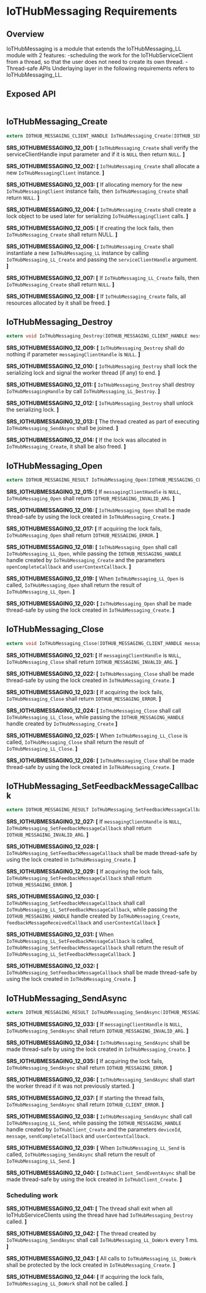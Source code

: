 ﻿# IoTHubMessaging Requirements

## Overview

IoTHubMessaging is a module that extends the IoTHubMessaging_LL module with 2 features:
-scheduling the work for the IoTHubServiceClient from a thread, so that the user does not need to create its own thread.
-Thread-safe APIs
Underlaying layer in the following requirements refers to IoTHubMessaging_LL.

## Exposed API
```c
```

## IoTHubMessaging_Create

```c 
extern IOTHUB_MESSAGING_CLIENT_HANDLE IoTHubMessaging_Create(IOTHUB_SERVICE_CLIENT_AUTH_HANDLE serviceClientHandle);
```
**SRS_IOTHUBMESSAGING_12_001: [** `IoTHubMessaging_Create` shall verify the serviceClientHandle input parameter and if it is `NULL` then return `NULL`. **]**

**SRS_IOTHUBMESSAGING_12_002: [** `IoTHubMessaging_Create` shall allocate a new `IoTHubMessagingClient` instance. **]**

**SRS_IOTHUBMESSAGING_12_003: [** If allocating memory for the new `IoTHubMessagingClient` instance fails, then `IoTHubMessaging_Create` shall return `NULL`. **]**

**SRS_IOTHUBMESSAGING_12_004: [** `IoTHubMessaging_Create` shall create a lock object to be used later for serializing `IoTHubMessagingClient` calls. **]**

**SRS_IOTHUBMESSAGING_12_005: [** If creating the lock fails, then `IoTHubMessaging_Create` shall return NULL. **]**

**SRS_IOTHUBMESSAGING_12_006: [** `IoTHubMessaging_Create` shall instantiate a new `IoTHubMessaging_LL` instance by calling `IoTHubMessaging_LL_Create` and passing the `serviceClientHandle` argument. **]**

**SRS_IOTHUBMESSAGING_12_007: [** If `IoTHubMessaging_LL_Create` fails, then `IoTHubMessaging_Create` shall return `NULL`. **]**

**SRS_IOTHUBMESSAGING_12_008: [** If `IoTHubMessaging_Create` fails, all resources allocated by it shall be freed. **]**


## IoTHubMessaging_Destroy

```c
extern void IoTHubMessaging_Destroy(IOTHUB_MESSAGING_CLIENT_HANDLE messagingClientHandle);
```
**SRS_IOTHUBMESSAGING_12_009: [** `IoTHubMessaging_Destroy` shall do nothing if parameter `messagingClientHandle` is `NULL`. **]**

**SRS_IOTHUBMESSAGING_12_010: [** `IoTHubMessaging_Destroy` shall lock the serializing lock and signal the worker thread (if any) to end. **]**

**SRS_IOTHUBMESSAGING_12_011: [** `IoTHubMessaging_Destroy` shall destroy `IoTHubMessagingHandle` by call `IoTHubMessaging_LL_Destroy`. **]**

**SRS_IOTHUBMESSAGING_12_012: [** `IoTHubMessaging_Destroy` shall unlock the serializing lock. **]**

**SRS_IOTHUBMESSAGING_12_013: [** The thread created as part of executing `IoTHubMessaging_SendAsync` shall be joined. **]**

**SRS_IOTHUBMESSAGING_12_014: [** If the lock was allocated in `IoTHubMessaging_Create`, it shall be also freed. **]**


## IoTHubMessaging_Open
```c
extern IOTHUB_MESSAGING_RESULT IoTHubMessaging_Open(IOTHUB_MESSAGING_CLIENT_HANDLE messagingClientHandle, IOTHUB_OPEN_COMPLETE_CALLBACK openCompleteCallback, void* userContextCallback);
```
**SRS_IOTHUBMESSAGING_12_015: [** If `messagingClientHandle` is `NULL`, `IoTHubMessaging_Open` shall return `IOTHUB_MESSAGING_INVALID_ARG`. **]**

**SRS_IOTHUBMESSAGING_12_016: [** `IoTHubMessaging_Open` shall be made thread-safe by using the lock created in `IoTHubMessaging_Create`. **]**

**SRS_IOTHUBMESSAGING_12_017: [** If acquiring the lock fails, `IoTHubMessaging_Open` shall return `IOTHUB_MESSAGING_ERROR`. **]**

**SRS_IOTHUBMESSAGING_12_018: [** `IoTHubMessaging_Open` shall call `IoTHubMessaging_LL_Open`, while passing the `IOTHUB_MESSAGING_HANDLE` handle created by `IoTHubMessaging_Create` and the parameters `openCompleteCallback` and `userContextCallback`. **]**

**SRS_IOTHUBMESSAGING_12_019: [** When `IoTHubMessaging_LL_Open` is called, `IoTHubMessaging_Open` shall return the result of `IoTHubMessaging_LL_Open`. **]**

**SRS_IOTHUBMESSAGING_12_020: [** `IoTHubMessaging_Open` shall be made thread-safe by using the lock created in `IoTHubMessaging_Create`. **]**


## IoTHubMessaging_Close
```c
extern void IoTHubMessaging_Close(IOTHUB_MESSAGING_CLIENT_HANDLE messagingClientHandle)
```
**SRS_IOTHUBMESSAGING_12_021: [** If `messagingClientHandle` is `NULL`, `IoTHubMessaging_Close` shall return `IOTHUB_MESSAGING_INVALID_ARG`. **]**

**SRS_IOTHUBMESSAGING_12_022: [** `IoTHubMessaging_Close` shall be made thread-safe by using the lock created in `IoTHubMessaging_Create`. **]**

**SRS_IOTHUBMESSAGING_12_023: [** If acquiring the lock fails, `IoTHubMessaging_Close` shall return `IOTHUB_MESSAGING_ERROR`. **]**

**SRS_IOTHUBMESSAGING_12_024: [** `IoTHubMessaging_Close` shall call `IoTHubMessaging_LL_Close`, while passing the `IOTHUB_MESSAGING_HANDLE` handle created by `IoTHubMessaging_Create` **]**

**SRS_IOTHUBMESSAGING_12_025: [** When `IoTHubMessaging_LL_Close` is called, `IoTHubMessaging_Close` shall return the result of `IoTHubMessaging_LL_Close`. **]**

**SRS_IOTHUBMESSAGING_12_026: [** `IoTHubMessaging_Close` shall be made thread-safe by using the lock created in `IoTHubMessaging_Create`. **]**


## IoTHubMessaging_SetFeedbackMessageCallback
```c
extern IOTHUB_MESSAGING_RESULT IoTHubMessaging_SetFeedbackMessageCallback(IOTHUB_MESSAGING_CLIENT_HANDLE messagingClientHandle, IOTHUB_FEEDBACK_MESSAGE_RECEIVED_CALLBACK feedbackMessageReceivedCallback, void* userContextCallback);
```
**SRS_IOTHUBMESSAGING_12_027: [** If `messagingClientHandle` is `NULL`, `IoTHubMessaging_SetFeedbackMessageCallback` shall return `IOTHUB_MESSAGING_INVALID_ARG`. **]**

**SRS_IOTHUBMESSAGING_12_028: [** `IoTHubMessaging_SetFeedbackMessageCallback` shall be made thread-safe by using the lock created in `IoTHubMessaging_Create`. **]**

**SRS_IOTHUBMESSAGING_12_029: [** If acquiring the lock fails, `IoTHubMessaging_SetFeedbackMessageCallback` shall return `IOTHUB_MESSAGING_ERROR`. **]**

**SRS_IOTHUBMESSAGING_12_030: [** `IoTHubMessaging_SetFeedbackMessageCallback` shall call `IoTHubMessaging_LL_SetFeedbackMessageCallback`, while passing the `IOTHUB_MESSAGING_HANDLE` handle created by `IoTHubMessaging_Create`, `feedbackMessageReceivedCallback` and `userContextCallback` **]**

**SRS_IOTHUBMESSAGING_12_031: [** When `IoTHubMessaging_LL_SetFeedbackMessageCallback` is called, `IoTHubMessaging_SetFeedbackMessageCallback` shall return the result of `IoTHubMessaging_LL_SetFeedbackMessageCallback`. **]**

**SRS_IOTHUBMESSAGING_12_032: [** `IoTHubMessaging_SetFeedbackMessageCallback` shall be made thread-safe by using the lock created in `IoTHubMessaging_Create`. **]**


## IoTHubMessaging_SendAsync
```c
extern IOTHUB_MESSAGING_RESULT IoTHubMessaging_SendAsync(IOTHUB_MESSAGING_CLIENT_HANDLE messagingClientHandle, const char* deviceId, IOTHUB_MESSAGE_HANDLE message, IOTHUB_SEND_COMPLETE_CALLBACK sendCompleteCallback, void* userContextCallback)
```

**SRS_IOTHUBMESSAGING_12_033: [** If `messagingClientHandle` is `NULL`, `IoTHubMessaging_SendAsync` shall return `IOTHUB_MESSAGING_INVALID_ARG`. **]**

**SRS_IOTHUBMESSAGING_12_034: [** `IoTHubMessaging_SendAsync` shall be made thread-safe by using the lock created in `IoTHubMessaging_Create`. **]**

**SRS_IOTHUBMESSAGING_12_035: [** If acquiring the lock fails, `IoTHubMessaging_SendAsync` shall return `IOTHUB_MESSAGING_ERROR`. **]**

**SRS_IOTHUBMESSAGING_12_036: [** `IoTHubMessaging_SendAsync` shall start the worker thread if it was not previously started. **]**

**SRS_IOTHUBMESSAGING_12_037: [** If starting the thread fails, `IoTHubMessaging_SendAsync` shall return `IOTHUB_CLIENT_ERROR`. **]**

**SRS_IOTHUBMESSAGING_12_038: [** `IoTHubMessaging_SendAsync` shall call `IoTHubMessaging_LL_Send`, while passing the `IOTHUB_MESSAGING_HANDLE` handle created by `IoTHubClient_Create` and the parameters `deviceId`, `message`, `sendCompleteCallback` and `userContextCallback`.

**SRS_IOTHUBMESSAGING_12_039: [** When `IoTHubMessaging_LL_Send` is called, `IoTHubMessaging_SendAsync` shall return the result of `IoTHubMessaging_LL_Send`. **]**

**SRS_IOTHUBMESSAGING_12_040: [** `IoTHubClient_SendEventAsync` shall be made thread-safe by using the lock created in `IoTHubClient_Create`. **]**


### Scheduling work

**SRS_IOTHUBMESSAGING_12_041: [** The thread shall exit when all IoTHubServiceClients using the thread have had `IoTHubMessaging_Destroy` called. **]**

**SRS_IOTHUBMESSAGING_12_042: [** The thread created by `IoTHubMessaging_SendAsync` shall call `IoTHubMessaging_LL_DoWork` every 1 ms. **]**

**SRS_IOTHUBMESSAGING_12_043: [** All calls to `IoTHubMessaging_LL_DoWork` shall be protected by the lock created in `IoTHubMessaging_Create`. **]**

**SRS_IOTHUBMESSAGING_12_044: [** If acquiring the lock fails, `IoTHubMessaging_LL_DoWork` shall not be called. **]**
